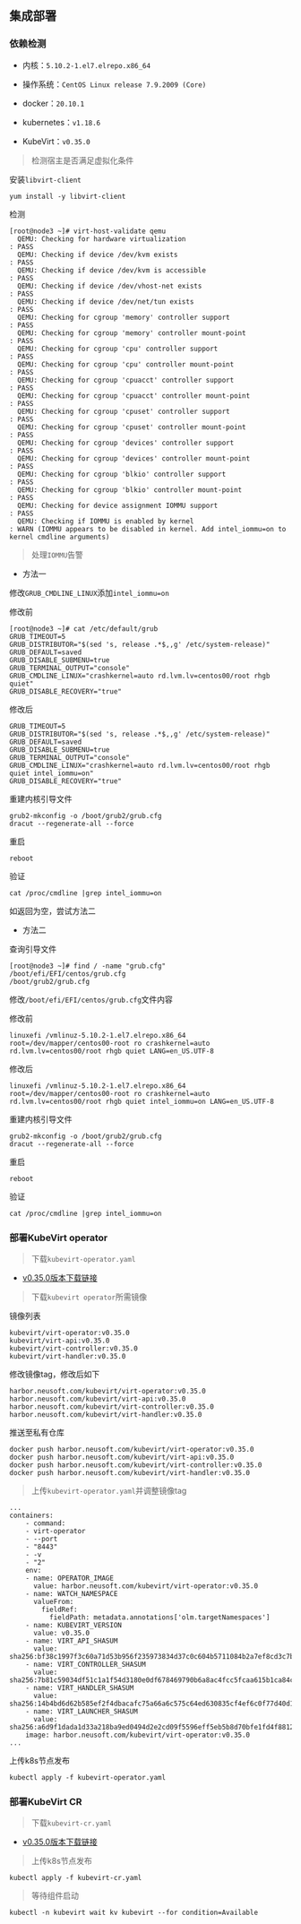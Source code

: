 
## 集成部署

### 依赖检测

- 内核：`5.10.2-1.el7.elrepo.x86_64`

- 操作系统：`CentOS Linux release 7.9.2009 (Core)`

- docker：`20.10.1`
    
- kubernetes：`v1.18.6`
    
- KubeVirt：`v0.35.0`
    

> 检测宿主是否满足虚拟化条件

安装`libvirt-client`

    yum install -y libvirt-client
    
检测

    [root@node3 ~]# virt-host-validate qemu
      QEMU: Checking for hardware virtualization                                 : PASS
      QEMU: Checking if device /dev/kvm exists                                   : PASS
      QEMU: Checking if device /dev/kvm is accessible                            : PASS
      QEMU: Checking if device /dev/vhost-net exists                             : PASS
      QEMU: Checking if device /dev/net/tun exists                               : PASS
      QEMU: Checking for cgroup 'memory' controller support                      : PASS
      QEMU: Checking for cgroup 'memory' controller mount-point                  : PASS
      QEMU: Checking for cgroup 'cpu' controller support                         : PASS
      QEMU: Checking for cgroup 'cpu' controller mount-point                     : PASS
      QEMU: Checking for cgroup 'cpuacct' controller support                     : PASS
      QEMU: Checking for cgroup 'cpuacct' controller mount-point                 : PASS
      QEMU: Checking for cgroup 'cpuset' controller support                      : PASS
      QEMU: Checking for cgroup 'cpuset' controller mount-point                  : PASS
      QEMU: Checking for cgroup 'devices' controller support                     : PASS
      QEMU: Checking for cgroup 'devices' controller mount-point                 : PASS
      QEMU: Checking for cgroup 'blkio' controller support                       : PASS
      QEMU: Checking for cgroup 'blkio' controller mount-point                   : PASS
      QEMU: Checking for device assignment IOMMU support                         : PASS
      QEMU: Checking if IOMMU is enabled by kernel                               : WARN (IOMMU appears to be disabled in kernel. Add intel_iommu=on to kernel cmdline arguments)
      
> 处理`IOMMU`告警

- 方法一

修改`GRUB_CMDLINE_LINUX`添加`intel_iommu=on`
    
修改前

    [root@node3 ~]# cat /etc/default/grub
    GRUB_TIMEOUT=5
    GRUB_DISTRIBUTOR="$(sed 's, release .*$,,g' /etc/system-release)"
    GRUB_DEFAULT=saved
    GRUB_DISABLE_SUBMENU=true
    GRUB_TERMINAL_OUTPUT="console"
    GRUB_CMDLINE_LINUX="crashkernel=auto rd.lvm.lv=centos00/root rhgb quiet"
    GRUB_DISABLE_RECOVERY="true"
    
修改后

    GRUB_TIMEOUT=5
    GRUB_DISTRIBUTOR="$(sed 's, release .*$,,g' /etc/system-release)"
    GRUB_DEFAULT=saved
    GRUB_DISABLE_SUBMENU=true
    GRUB_TERMINAL_OUTPUT="console"
    GRUB_CMDLINE_LINUX="crashkernel=auto rd.lvm.lv=centos00/root rhgb quiet intel_iommu=on"
    GRUB_DISABLE_RECOVERY="true"

重建内核引导文件

    grub2-mkconfig -o /boot/grub2/grub.cfg
    dracut --regenerate-all --force
    
重启

    reboot
    
验证

    cat /proc/cmdline |grep intel_iommu=on
    
如返回为空，尝试方法二
    
- 方法二

查询引导文件

    [root@node3 ~]# find / -name "grub.cfg"
    /boot/efi/EFI/centos/grub.cfg
    /boot/grub2/grub.cfg
    
修改`/boot/efi/EFI/centos/grub.cfg`文件内容

修改前

    linuxefi /vmlinuz-5.10.2-1.el7.elrepo.x86_64 root=/dev/mapper/centos00-root ro crashkernel=auto rd.lvm.lv=centos00/root rhgb quiet LANG=en_US.UTF-8
    
修改后

    linuxefi /vmlinuz-5.10.2-1.el7.elrepo.x86_64 root=/dev/mapper/centos00-root ro crashkernel=auto rd.lvm.lv=centos00/root rhgb quiet intel_iommu=on LANG=en_US.UTF-8

重建内核引导文件

    grub2-mkconfig -o /boot/grub2/grub.cfg
    dracut --regenerate-all --force
    
重启

    reboot
    
验证

    cat /proc/cmdline |grep intel_iommu=on

### 部署KubeVirt operator

> 下载`kubevirt-operator.yaml`

- [v0.35.0版本下载链接](https://github.com/kubevirt/kubevirt/releases/download/v0.35.0/kubevirt-operator.yaml)

> 下载`kubevirt operator`所需镜像

镜像列表

    kubevirt/virt-operator:v0.35.0
    kubevirt/virt-api:v0.35.0
    kubevirt/virt-controller:v0.35.0
    kubevirt/virt-handler:v0.35.0

修改镜像tag，修改后如下

    harbor.neusoft.com/kubevirt/virt-operator:v0.35.0
    harbor.neusoft.com/kubevirt/virt-api:v0.35.0
    harbor.neusoft.com/kubevirt/virt-controller:v0.35.0
    harbor.neusoft.com/kubevirt/virt-handler:v0.35.0
    
推送至私有仓库

    docker push harbor.neusoft.com/kubevirt/virt-operator:v0.35.0
    docker push harbor.neusoft.com/kubevirt/virt-api:v0.35.0
    docker push harbor.neusoft.com/kubevirt/virt-controller:v0.35.0
    docker push harbor.neusoft.com/kubevirt/virt-handler:v0.35.0
    
> 上传`kubevirt-operator.yaml`并调整镜像tag

    ...
    containers:
        - command:
        - virt-operator
        - --port
        - "8443"
        - -v
        - "2"
        env:
        - name: OPERATOR_IMAGE
          value: harbor.neusoft.com/kubevirt/virt-operator:v0.35.0
        - name: WATCH_NAMESPACE
          valueFrom:
            fieldRef:
              fieldPath: metadata.annotations['olm.targetNamespaces']
        - name: KUBEVIRT_VERSION
          value: v0.35.0
        - name: VIRT_API_SHASUM
          value: sha256:bf38c1997f3c60a71d53b956f235973834d37c0c604b5711084b2a7ef8cd3c7b
        - name: VIRT_CONTROLLER_SHASUM
          value: sha256:7b81c59034df51c1a1f54d3180e0df678469790b6a8ac4fcc5fcaa615b1ca84c
        - name: VIRT_HANDLER_SHASUM
          value: sha256:14b4bd6d62b585ef2f4dbacafc75a66a6c575c64ed630835cf4ef6c0f77d40d1
        - name: VIRT_LAUNCHER_SHASUM
          value: sha256:a6d9f1dada1d33a218ba9ed0494d2e2cd09f5596eff5eb5b8d70bfe1fd4f8812
        image: harbor.neusoft.com/kubevirt/virt-operator:v0.35.0
    ...
    
上传k8s节点发布

    kubectl apply -f kubevirt-operator.yaml

### 部署KubeVirt CR

> 下载`kubevirt-cr.yaml`

- [v0.35.0版本下载链接](https://github.com/kubevirt/kubevirt/releases/download/v0.35/kubevirt-cr.yaml)
    
> 上传k8s节点发布

    kubectl apply -f kubevirt-cr.yaml
    
> 等待组件启动

    kubectl -n kubevirt wait kv kubevirt --for condition=Available
        